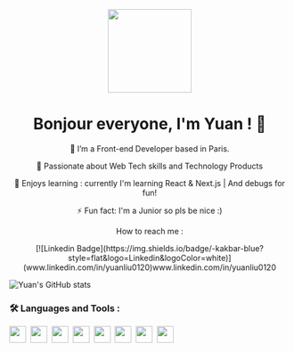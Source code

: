 
<div id="header" align="center">
  <img src="https://media.giphy.com/media/IoP0PvbbSWGAM/giphy.gif" width="150"/>
  <h1>Bonjour everyone, I'm Yuan ! 👋</h1>
</div>

<div id='main' align='center'>
  
  <p> 🌱 I’m a Front-end Developer based in Paris.</p> 
  <p> 🥰 Passionate about Web Tech skills and Technology Products</p> 
  <p> 👾 Enjoys learning : currently I'm learning React & Next.js | And debugs for fun!</p>
  <p> ⚡ Fun fact: I'm a Junior so pls be nice :) </p>
  <p> How to reach me : </p> [![Linkedin Badge](https://img.shields.io/badge/-kakbar-blue?style=flat&logo=Linkedin&logoColor=white)](www.linkedin.com/in/yuanliu0120)www.linkedin.com/in/yuanliu0120
</div>

 ![Yuan's GitHub stats](https://github-readme-stats.vercel.app/api?username=yuanliuddd&show_icons=true&theme=great-gatsby)

### :hammer_and_wrench: Languages and Tools :
<div>
            <img src="https://cdn.jsdelivr.net/gh/devicons/devicon/icons/javascript/javascript-original.svg" width="30" height="30"/>&nbsp;
            <img src="https://cdn.jsdelivr.net/gh/devicons/devicon/icons/express/express-original.svg" width="30" height="30"/>&nbsp;
            <img src="https://cdn.jsdelivr.net/gh/devicons/devicon/icons/nodejs/nodejs-original-wordmark.svg" width="30" height="30"/>&nbsp;
            <img src="https://cdn.jsdelivr.net/gh/devicons/devicon/icons/react/react-original-wordmark.svg" width="30" height="30"/>&nbsp;
            <img src="https://cdn.jsdelivr.net/gh/devicons/devicon/icons/tailwindcss/tailwindcss-original-wordmark.svg" width="30" height="30"/>&nbsp;
            <img src="https://cdn.jsdelivr.net/gh/devicons/devicon/icons/html5/html5-original.svg" width="30" height="30"/>&nbsp;
            <img src="https://cdn.jsdelivr.net/gh/devicons/devicon/icons/git/git-plain.svg" width="30" height="30"/>&nbsp;
            <img src="https://cdn.jsdelivr.net/gh/devicons/devicon/icons/mongodb/mongodb-original-wordmark.svg" width="30" height="30"/>&nbsp;       
</div>
